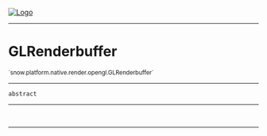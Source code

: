 
[![Logo](../../../../../../images/logo.png)](../../../../../../api/index.html)

---



<h1>GLRenderbuffer</h1>
<small>`snow.platform.native.render.opengl.GLRenderbuffer`</small>



---

`abstract`

---

&nbsp;
&nbsp;









---

&nbsp;
&nbsp;
&nbsp;
&nbsp;
